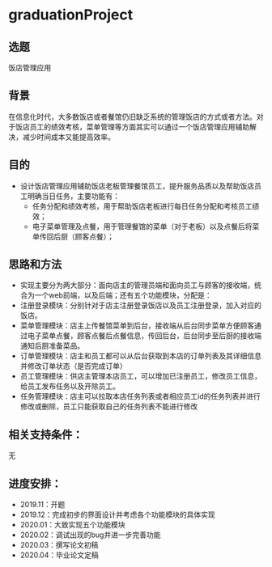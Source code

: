 # graduationProject

## 选题
饭店管理应用

## 背景
在信息化时代，大多数饭店或者餐馆仍旧缺乏系统的管理饭店的方式或者方法。对于饭店员工的绩效考核，菜单管理等方面其实可以通过一个饭店管理应用辅助解决，减少时间成本又能提高效率。

## 目的
- 设计饭店管理应用辅助饭店老板管理餐馆员工，提升服务品质以及帮助饭店员工明确当日任务，主要功能有：
    - 任务分配和绩效考核，用于帮助饭店老板进行每日任务分配和考核员工绩效；
    - 电子菜单管理及点餐，用于管理餐馆的菜单（对于老板）以及点餐后将菜单传回后厨（顾客点餐）；

## 思路和方法
- 实现主要分为两大部分：面向店主的管理员端和面向员工与顾客的接收端，统合为一个web前端，以及后端；还有五个功能模块，分配是：
- 注册登录模块：分别针对于店主注册登录饭店以及员工注册登录，加入对应的饭店。
- 菜单管理模块：店主上传餐馆菜单到后台，接收端从后台同步菜单方便顾客通过电子菜单点餐，顾客点餐后点餐信息，传回后台，后台同步至后厨的接收端通知后厨准备菜品。
- 订单管理模块：店主和员工都可以从后台获取到本店的订单列表及其详细信息并修改订单状态（是否完成订单）
- 员工管理模块：供店主管理本店员工，可以增加已注册员工，修改员工信息，给员工发布任务以及开除员工。
- 任务管理模块：店主可以拉取本店任务列表或者相应员工id的任务列表并进行修改或删除，员工只能获取自己的任务列表不能进行修改

## 相关支持条件：
无

## 进度安排：
- 2019.11：开题
- 2019.12：完成初步的界面设计并考虑各个功能模块的具体实现
- 2020.01：大致实现五个功能模块
- 2020.02：调试出现的bug并进一步完善功能
- 2020.03：撰写论文初稿
- 2020.04：毕业论文定稿
